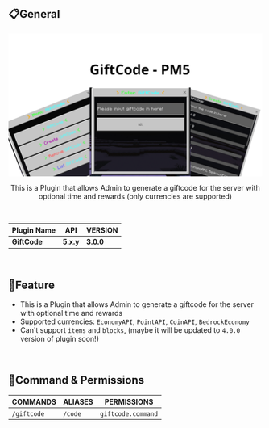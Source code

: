 ## 📋General

<img src="https://github.com/ClickedTran/GiftCode/blob/Master/icon.png" align="center">

<br>
<p align="center">This is a Plugin that allows Admin to generate a giftcode for the server with optional time and rewards (only currencies are supported)</p>

<br>
<div align="center">
  
| **Plugin Name** | **API** | **VERSION** |
| --- | --- | --- |
| **GiftCode** | **5.x.y** | **3.0.0** |

</div>
<br>

## 📖Feature
- This is a Plugin that allows Admin to generate a giftcode for the server with optional time and rewards
- Supported currencies: `EconomyAPI`, `PointAPI`, `CoinAPI`, `BedrockEconomy`
- Can't support `items` and `blocks`, (maybe it will be updated to `4.0.0` version of plugin soon!)
<br>

## 💬Command & Permissions
| **COMMANDS** | **ALIASES** | **PERMISSIONS** |
| --- | --- | --- |
| `/giftcode` | `/code` | `giftcode.command` |
